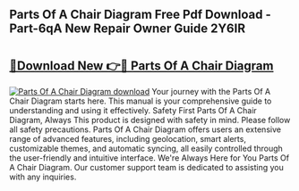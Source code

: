 ## Parts Of A Chair Diagram Free Pdf Download - Part-6qA New Repair Owner Guide 2Y6IR

# <h2><a href="http://dfovvv.blite.top/?on=Parts+Of+A+Chair+Diagram">🔗Download New 👉🔴 Parts Of A Chair Diagram</a></h2>

[![Parts Of A Chair Diagram download](https://i.imgur.com/lujVjoI.png)](http://dfovvv.blite.top/?on=Parts+Of+A+Chair+Diagram)
Your journey with the Parts Of A Chair Diagram starts here. This manual is your comprehensive guide to understanding and using it effectively. Safety First Parts Of A Chair Diagram, Always This product is designed with safety in mind. Please follow all safety precautions. Parts Of A Chair Diagram offers users an extensive range of advanced features, including geolocation, smart alerts, customizable themes, and automatic syncing, all easily controlled through the user-friendly and intuitive interface. We're Always Here for You Parts Of A Chair Diagram. Our customer support team is dedicated to assisting you with any inquiries.
